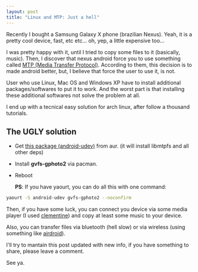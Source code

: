 ```yaml
---
layout: post
title: "Linux and MTP: Just a hell"
---
```


Recently I bought a Samsung Galaxy X phone (brazilian Nexus). Yeah, it is a
pretty cool device, fast, etc etc... oh, yep, a little expensive too...

I was pretty happy with it, until I tried to copy some files to it
(basically, music). Then, I discover that nexus android force you to use
something called
[MTP (Media Transfer Protocol)](http://en.wikipedia.org/wiki/Media_Transfer_Protocol).
According to them, this decision is to made android better, but, I believe
that force the user to use it, is not.

User who use Linux, Mac OS and Windows XP have to install additional
packages/softwares to put it to work. And the worst part is that installing
these additional softwares not solve the problem at all.

I end up with a tecnical easy solution for arch linux, after follow a
thousand tutorials.

## The **UGLY** solution

* Get
[this package (android-udev)](https://aur.archlinux.org/packages.php?ID=51476)
from aur. (it will install libmtpfs and all other deps)
* Install **gvfs-gphoto2** via pacman.
* Reboot

  **PS**: If you have yaourt, you can do all this with one command:

```bash
yaourt -S android-udev gvfs-gphoto2 --noconfirm
```

Then, if you have some luck, you can connect you device via some media player
(I used [clementine](http://code.google.com/p/clementine-player/)) and copy at
least some music to your device.

Also, you can transfer files via bluetooth (hell slow) or via wireless
(using something like
[airdroid](https://play.google.com/store/apps/details?id=com.sand.airdroid)).

I'll try to mantain this post updated with new info, if you have something to
share, please leave a comment.

See ya.
